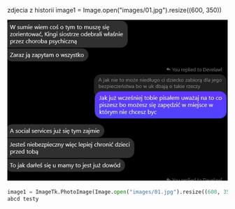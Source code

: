 [category]: <> (zdjecia)
[date]: <> (2024/12/28)
[title]: <> (zdjecia)

zdjecia z historii
image1 = Image.open("images/01.jpg").resize((600, 350))

![ewe](Images/01.jpg)

```python
image1 = ImageTk.PhotoImage(Image.open("images/01.jpg").resize((600, 350)))
abcd testy


```